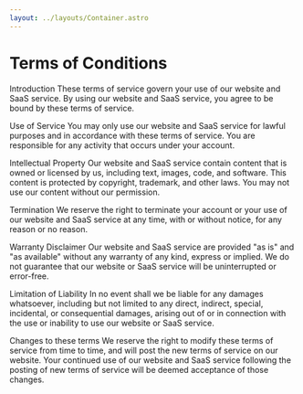 ```yaml
---
layout: ../layouts/Container.astro
---
```


<h1>Terms of Conditions</h1>

Introduction These terms of service govern your use of our website and SaaS service. By using our website and SaaS service, you agree to be bound by these terms of service.

Use of Service You may only use our website and SaaS service for lawful purposes and in accordance with these terms of service. You are responsible for any activity that occurs under your account.

Intellectual Property Our website and SaaS service contain content that is owned or licensed by us, including text, images, code, and software. This content is protected by copyright, trademark, and other laws. You may not use our content without our permission.

Termination We reserve the right to terminate your account or your use of our website and SaaS service at any time, with or without notice, for any reason or no reason.

Warranty Disclaimer Our website and SaaS service are provided "as is" and "as available" without any warranty of any kind, express or implied. We do not guarantee that our website or SaaS service will be uninterrupted or error-free.

Limitation of Liability In no event shall we be liable for any damages whatsoever, including but not limited to any direct, indirect, special, incidental, or consequential damages, arising out of or in connection with the use or inability to use our website or SaaS service.

Changes to these terms We reserve the right to modify these terms of service from time to time, and will post the new terms of service on our website. Your continued use of our website and SaaS service following the posting of new terms of service will be deemed acceptance of those changes.